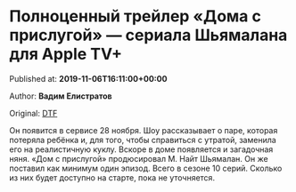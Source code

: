 
# Полноценный трейлер «Дома с прислугой» — сериала Шьямалана для Apple TV+

Published at: **2019-11-06T16:11:00+00:00**

Author: **Вадим Елистратов**

Original: [DTF](https://dtf.ru/cinema/79953-polnocennyy-treyler-doma-s-prislugoy-seriala-shyamalana-dlya-apple-tv)

Он появится в сервисе 28 ноября.
Шоу рассказывает о паре, которая потеряла ребёнка и, для того, чтобы справиться с утратой, заменила его на реалистичную куклу. Вскоре в доме появляется и загадочная няня.
«Дом с прислугой» продюсировал М. Найт Шьямалан. Он же поставил как минимум один эпизод.
Всего в сезоне 10 серий. Сколько из них будет доступно на старте, пока не уточняется.
